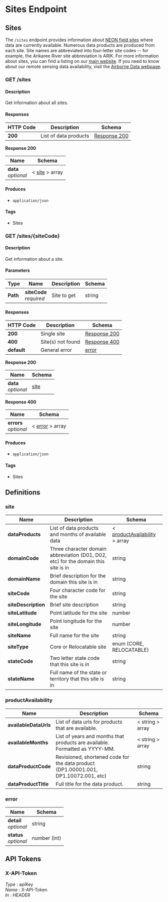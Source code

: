 # Sites Endpoint

## Sites

The `/sites` endpoint provides information about 
[NEON field sites](https://www.neonscience.org/field-sites/field-sites-map) where data 
are currently available.  Numerous data products are produced from each site. 
Site names are abbreviated into four-letter site codes -- for example, 
the Arikaree River site abbreviation is ARIK. For more information about sites, 
you can find a listing on our 
[main website](https://www.neonscience.org/field-sites/field-sites-map/list). 
If you need to know about our remote 
sensing data availability, visit the 
[Airborne Data webpage](https://www.neonscience.org/data-collection/airborne-remote-sensing).  


<a name="get_sites"></a>
### GET /sites

#### Description
Get information about all sites.


#### Responses

|HTTP Code|Description|Schema|
|---|---|---|
|**200**|List of data products|[Response 200](#get_sites_response-200)|

<a name="get_sites_response-200"></a>
**Response 200**

|Name|Schema|
|---|---|
|**data**  <br>*optional*|< [site](#site) > array|


#### Produces

* `application/json`


#### Tags

* Sites


<a name="get_sites-sitecode"></a>
### GET /sites/{siteCode}

#### Description
Get information about a site.


#### Parameters

|Type|Name|Description|Schema|
|---|---|---|---|
|**Path**|**siteCode**  <br>*required*|Site to get|string|


#### Responses

|HTTP Code|Description|Schema|
|---|---|---|
|**200**|Single site|[Response 200](#get_sites-sitecode_response-200)|
|**400**|Site(s) not found|[Response 400](#get_sites-sitecode_response-400)|
|**default**|General error|[error](#error)|

<a name="get_sites-sitecode_response-200"></a>
**Response 200**

|Name|Schema|
|---|---|
|**data**  <br>*optional*|[site](#site)|

<a name="get_sites-sitecode_response-400"></a>
**Response 400**

|Name|Schema|
|---|---|
|**errors**  <br>*optional*|< [error](#error) > array|


#### Produces

* `application/json`


#### Tags

* Sites

<a name="definitions"></a>
## Definitions


<a name="site"></a>
### site

|Name|Description|Schema|
|---|---|---|
|**dataProducts**|List of data products and months of available data|< [productAvailability](#productavailability) > array|
|**domainCode**|Three character domain abbreviation (D01, D02, etc) for the domain this site is in|string|
|**domainName**|Brief description for the domain this site is in|string|
|**siteCode**|Four character code for the site|string|
|**siteDescription**|Brief site description|string|
|**siteLatitude**|Point latitude for the site|number|
|**siteLongitude**|Point longitude for the site|number|
|**siteName**|Full name for the site|string|
|**siteType**|Core or Relocatable site|enum (CORE, RELOCATABLE)|
|**stateCode**|Two letter state code that this site is in|string|
|**stateName**|Full name of the state or territory that this site is in|string|

<a name="productavailability"></a>
### productAvailability

|Name|Description|Schema|
|---|---|---|
|**availableDataUrls**|List of data urls for products that are available.|< string > array|
|**availableMonths**|List of years and months that products are available.  Formatted as YYYY-MM.|< string > array|
|**dataProductCode**|Revisioned, shortened code for the data product (DP1.00001.001, DP1.10072.001, etc)|string|
|**dataProductTitle**|Full title for the data product.|string|


<a name="error"></a>
### error

|Name|Schema|
|---|---|
|**detail**  <br>*optional*|string|
|**status**  <br>*optional*|number (int)|


<a name="securityscheme"></a>
## API Tokens

<a name="x-api-token"></a>
### X-API-Token
*Type* : apiKey  
*Name* : X-API-Token  
*In* : HEADER

<br />
